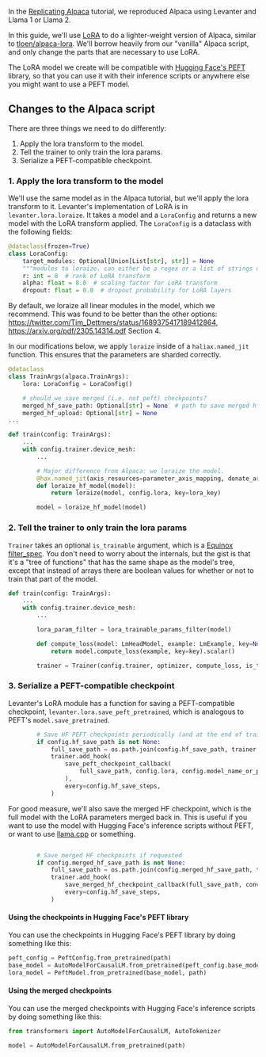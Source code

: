 In the [Replicating Alpaca](./Replicating-Alpaca.md) tutorial, we reproduced Alpaca using Levanter and Llama 1 or Llama 2.

In this guide, we'll use [LoRA](https://arxiv.org/abs/2106.09685) to do a lighter-weight
version of Alpaca, similar to [tloen/alpaca-lora](https://github.com/tloen/alpaca-lora). We'll borrow heavily from
our "vanilla" Alpaca script, and only change the parts that are necessary to use LoRA.

The LoRA model we create will be compatible with [Hugging Face's PEFT](https://github.com/huggingface/peft) library,
so that you can use it with their inference scripts or anywhere else you might want to use a PEFT model.

## Changes to the Alpaca script

There are three things we need to do differently:
1. Apply the lora transform to the model.
2. Tell the trainer to only train the lora params.
3. Serialize a PEFT-compatible checkpoint.

### 1. Apply the lora transform to the model

We'll use the same model as in the Alpaca tutorial, but we'll apply the lora transform to it. Levanter's implementation
of LoRA is in `levanter.lora.loraize`. It takes a model and a `LoraConfig` and returns a new model with the LoRA transform
applied. The `LoraConfig` is a dataclass with the following fields:
```python
@dataclass(frozen=True)
class LoraConfig:
    target_modules: Optional[Union[List[str], str]] = None
    """modules to loraize. can either be a regex or a list of strings of module names, or None, meaning all linear modules"""
    r: int = 8  # rank of LoRA transform
    alpha: float = 8.0  # scaling factor for LoRA transform
    dropout: float = 0.0  # dropout probability for LoRA layers
```

By default, we loraize all linear modules in the model, which we recommend. This was found to be better than the other
options: https://twitter.com/Tim_Dettmers/status/1689375417189412864, https://arxiv.org/pdf/2305.14314.pdf Section 4.

In our modifications below, we apply `loraize` inside of a `haliax.named_jit` function. This ensures that the
parameters are sharded correctly.

```python
@dataclass
class TrainArgs(alpaca.TrainArgs):
    lora: LoraConfig = LoraConfig()

    # should we save merged (i.e. not peft) checkpoints?
    merged_hf_save_path: Optional[str] = None  # path to save merged hf checkpoints
    merged_hf_upload: Optional[str] = None
...

def train(config: TrainArgs):
    ...
    with config.trainer.device_mesh:
        ...

        # Major difference from Alpaca: we loraize the model.
        @hax.named_jit(axis_resources=parameter_axis_mapping, donate_args=(True))
        def loraize_hf_model(model):
            return loraize(model, config.lora, key=lora_key)

        model = loraize_hf_model(model)


```

### 2. Tell the trainer to only train the lora params

`Trainer` takes an optional `is_trainable` argument, which is a [Equinox filter_spec](https://docs.kidger.site/equinox/examples/frozen_layer/).
You don't need to worry about the internals, but the gist is that it's a "tree of functions" that has the same
shape as the model's tree, except that instead of arrays there are boolean values for whether or not to train that part
of the model.

```python
def train(config: TrainArgs):
    ...
    with config.trainer.device_mesh:
        ...

        lora_param_filter = lora_trainable_params_filter(model)

        def compute_loss(model: LmHeadModel, example: LmExample, key=None):
            return model.compute_loss(example, key=key).scalar()

        trainer = Trainer(config.trainer, optimizer, compute_loss, is_trainable=lora_param_filter)
```

### 3. Serialize a PEFT-compatible checkpoint

Levanter's LoRA module has a function for saving a PEFT-compatible checkpoint, `levanter.lora.save_peft_pretrained`,
which is analogous to PEFT's `model.save_pretrained`.

```python
        # Save HF PEFT checkpoints periodically (and at the end of training), which is just the lora weights
        if config.hf_save_path is not None:
            full_save_path = os.path.join(config.hf_save_path, trainer.config.run_id)
            trainer.add_hook(
                save_peft_checkpoint_callback(
                    full_save_path, config.lora, config.model_name_or_path, config.hf_upload
                ),
                every=config.hf_save_steps,
            )
```

For good measure, we'll also save the merged HF checkpoint, which is the full model with the LoRA parameters
merged back in. This is useful if you want to use the model with Hugging Face's inference scripts without PEFT,
or want to use [llama.cpp](https://github.com/ggerganov/llama.cpp) or something.

```python

        # Save merged HF checkpoints if requested
        if config.merged_hf_save_path is not None:
            full_save_path = os.path.join(config.merged_hf_save_path, trainer.config.run_id)
            trainer.add_hook(
                save_merged_hf_checkpoint_callback(full_save_path, converter, config.merged_hf_upload),
                every=config.hf_save_steps,
            )
```


#### Using the checkpoints in Hugging Face's PEFT library

You can use the checkpoints in Hugging Face's PEFT library by doing something like this:

```python
peft_config = PeftConfig.from_pretrained(path)
base_model = AutoModelForCausalLM.from_pretrained(peft_config.base_model_name_or_path)
lora_model = PeftModel.from_pretrained(base_model, path)
```

#### Using the merged checkpoints

You can use the merged checkpoints with Hugging Face's inference scripts by doing something like this:

```python
from transformers import AutoModelForCausalLM, AutoTokenizer

model = AutoModelForCausalLM.from_pretrained(path)
```
